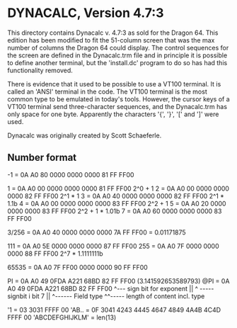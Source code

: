 # DYNACALC, Version 4.7:3

This directory contains Dynacalc v. 4.7:3 as sold for the Dragon 64. This
edition has been modified to fit the 51-column screen that was the max number
of columns the Dragon 64 could display. The control sequences for the screen
are defined in the Dynacalc.trm file and in principle it is possible to define
another terminal, but the 'install.dc' program to do so has had this
functionality removed.

There is evidence that it used to be possible to use a VT100 terminal. It is
called an 'ANSI' terminal in the code. The VT100 terminal is the most common
type to be emulated in today's tools. However, the cursor keys of a VT100
terminal send three-character sequences, and the Dynacalc.trm has only space
for one byte. Apparently the characters '{', '}', '[' and ']' were used.

Dynacalc was originally created by Scott Schaeferle.

## Number format

-1    = 0A A0 80 0000 0000 0000 81 FF FF00

1     = 0A A0 00 0000 0000 0000 81 FF FF00   2^0 + 1
2     = 0A A0 00 0000 0000 0000 82 FF FF00   2^1 * 1
3     = 0A A0 40 0000 0000 0000 82 FF FF00   2^1 * 1.1b
4     = 0A A0 00 0000 0000 0000 83 FF FF00   2^2 + 1
5     = 0A A0 20 0000 0000 0000 83 FF FF00   2^2 + 1 * 1.01b
7     = 0A A0 60 0000 0000 0000 83 FF FF00

3/256 = 0A A0 40 0000 0000 0000 7A FF FF00 = 0.01171875

111   = 0A A0 5E 0000 0000 0000 87 FF FF00
255   = 0A A0 7F 0000 0000 0000 88 FF FF00  2^7 * 1.1111111b

65535 = 0A A0 7F FF00 0000 0000 90 FF FF00

PI    = 0A A0 49 0FDA A221 68BD 82 FF FF00  (3.141592653589793)
@PI   = 0A A0 49 0FDA A221 68BD 82 FF FF00
                                ^--- sign bit for exponent
        ||    ^ -----signbit i bit 7
        || ^------ Field type
        ^^----- length of content incl. type



'1    = 03 3031 FFFF 00
'AB.. = 0F 3041 4243 4445 4647 4849 4A4B 4C4D FFFF 00 'ABCDEFGHIJKLM' = len(13)
